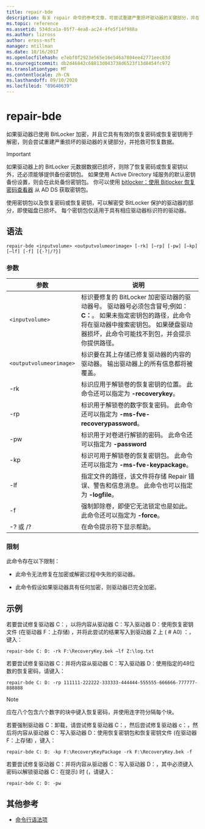 ```yaml
---
title: repair-bde
description: 有关 repair 命令的参考文章，可尝试重建严重损坏驱动器的关键部分，并在使用 BitLocker 对驱动器进行加密时抢救可恢复数据。
ms.topic: reference
ms.assetid: 534dca1a-05f7-4ea8-ac24-4fe5f14f988a
ms.author: lizross
author: eross-msft
manager: mtillman
ms.date: 10/16/2017
ms.openlocfilehash: e7ebf0f2923e565e16e546a7804ee42771eec83d
ms.sourcegitcommit: db2d46842c68813d043738d6523f13d8454fc972
ms.translationtype: MT
ms.contentlocale: zh-CN
ms.lasthandoff: 09/10/2020
ms.locfileid: "89640639"
---
```

# <a name="repair-bde"></a>repair-bde

如果驱动器已使用 BitLocker 加密，并且它具有有效的恢复密码或恢复密钥用于解密，则会尝试重建严重损坏的驱动器的关键部分，并抢救可恢复数据。

> [!IMPORTANT]
> 如果驱动器上的 BitLocker 元数据数据已损坏，则除了恢复密码或恢复密钥以外，还必须能够提供备份密钥包。 如果使用 Active Directory 域服务的默认密钥备份设置，则会在此处备份密钥包。 你可以使用 [bitlocker：使用 Bitlocker 恢复密码查看器](https://docs.microsoft.com/windows/security/information-protection/bitlocker/bitlocker-use-bitlocker-recovery-password-viewer) 从 AD DS 获取密钥包。
>
> 使用密钥包以及恢复密码或恢复密钥，可以解密受 BitLocker 保护的驱动器的部分，即使磁盘已损坏。 每个密钥包仅适用于具有相应驱动器标识符的驱动器。

## <a name="syntax"></a>语法

```
repair-bde <inputvolume> <outputvolumeorimage> [-rk] [–rp] [-pw] [–kp] [–lf] [-f] [{-?|/?}]
```

### <a name="parameters"></a>参数

| 参数 | 说明 |
|--|--|
| `<inputvolume>` | 标识要修复的 BitLocker 加密驱动器的驱动器号。 驱动器号必须包含冒号;例如： **C：**。 如果未指定密钥包的路径，此命令将在驱动器中搜索密钥包。 如果硬盘驱动器损坏，此命令可能找不到包，并会提示你提供路径。 |
| `<outputvolumeorimage>` | 标识要在其上存储已修复驱动器的内容的驱动器。 输出驱动器上的所有信息都将被覆盖。 |
| -rk | 标识应用于解锁卷的恢复密钥的位置。 此命令还可以指定为 **-recoverykey**。 |
| -rp | 标识用于解锁卷的数字恢复密码。 此命令还可以指定为 **-ms-fve-recoverypassword**。 |
| -pw | 标识用于对卷进行解锁的密码。 此命令还可以指定为 **-password** |
| -kp | 标识可用于解锁卷的恢复密钥包。 此命令还可以指定为 **-ms-fve-keypackage**。 |
| -lf | 指定文件的路径，该文件将存储 Repair 错误、警告和信息消息。 此命令也可以指定为 **-logfile**。 |
| -f | 强制卸除卷，即使它无法锁定也是如此。 此命令还可以指定为 **-force**。 |
| -? 或 /? | 在命令提示符下显示帮助。 |

### <a name="limitations"></a>限制

此命令存在以下限制：

- 此命令无法修复在加密或解密过程中失败的驱动器。

- 此命令假设如果驱动器具有任何加密，则驱动器已完全加密。

## <a name="examples"></a>示例

若要尝试修复驱动器 C：，以将内容从驱动器 C：写入驱动器 D：使用恢复密钥文件 (在驱动器 F：上存储) ，并将此尝试的结果写入到驱动器 Z 上 ( # A0) ：，键入：

```
repair-bde C: D: -rk F:\RecoveryKey.bek –lf Z:\log.txt
```

若要尝试修复驱动器 C：并将内容从驱动器 C：写入驱动器 D：使用指定的48位数的恢复密码，请键入：

```
repair-bde C: D: -rp 111111-222222-333333-444444-555555-666666-777777-888888
```

>[!NOTE]
> 应在八个包含六个数字的块中键入恢复密码，并使用连字符分隔每个块。

若要强制驱动器 C：卸载，请尝试修复驱动器 C：，然后尝试修复驱动器 c：，然后将内容从驱动器 C：写入驱动器 D：使用恢复密钥包和恢复密钥文件 (在驱动器 F：上存储) ，键入：

```
repair-bde C: D: -kp F:\RecoveryKeyPackage -rk F:\RecoveryKey.bek -f
```

若要尝试修复驱动器 C：并将内容从驱动器 C：写入驱动器 D：，其中必须键入密码以解锁驱动器 C：在提示) 时 (，请键入：

```
repair-bde C: D: -pw
```

## <a name="additional-references"></a>其他参考

- [命令行语法项](command-line-syntax-key.md)
